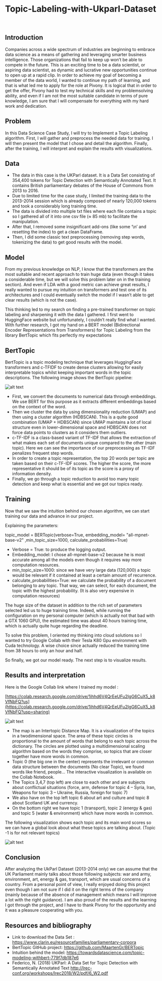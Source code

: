 # Topic-Labeling-with-Ukparl-Dataset

<br />

## Introduction

Companies across a wide spectrum of industries are beginning to embrace data science as a
means of gathering and leveraging smarter business intelligence. Those organizations that fail
to keep up won’t be able to compete in the future. This is an exciting time to be a data
scientist, or aspiring data scientist, as dynamic and lucrative new opportunities continue to
open up at a rapid clip.
In order to achieve my goal of becoming a member of the data world, I wanted to continue
my path of learning, and that is what led me to apply for the role at Pivony.
It is logical that in order to get the offer, Pivony had to test my technical skills and my problemsolving ability, and even if I am not the most suitable candidate in terms of pure knowledge,
I am sure that I will compensate for everything with my hard work and dedication.

## Problem

In this Data Science Case Study, I will try to Implement a Topic Labeling algorithm. First, I will
gather and preprocess the needed data for training. I will then present the model that I chose
and detail the algorithm. Finally, after the training, I will interpret and explain the results with
visualizations.

## Data

- The data in this case is the UKParl dataset. It is a Data Set consisting of 354,400 tokens
for Topic Detection with Semantically Annotated Text. It contains British
parliamentary debates of the House of Commons from 2013 to 2016.
- Due to limited time for the case study, I limited the training data to the 2013-2014
session which is already composed of nearly 120,000 tokens and took a considerably
long training time.
- The data is divided into multiple txt files where each file contains a topic so I gathered
all of it into one csv file (≈ 85 mb) to facilitate the manipulation.
- After that, I removed some insignificant add-ons (like some ‘\n’ and resetting the
index) to get a clean DataFrame.
- Then, I did some classic text preprocessing (removing step words, tokenizing the data)
to get good results with the model.

## Model

From my previous knowledge on NLP, I know that the transformers are the most suitable and
recent approach to train huge data (even though it takes a considerable time, but we will
solve this problem later on in the training section). And even if LDA with a good metric can
achieve great results, I really wanted to pursue my intuition on transformers and test one of
its architectures and I could eventually switch the model if I wasn’t able to get clear results
(which is not the case).

This thinking led to my search on finding a pre-trained transformer on topic labeling and
sharpening it with the data I gathered. I first went to HuggingFace website but unfortunately,
I couldn’t really find what I wanted. With further research, I got my hand on a BERT model
(Bidirectional Encoder Representations from Transformers) for Topic Labeling from the library
BertTopic which fits perfectly my expectations

## BertTopic

BertTopic is a topic modeling technique that leverages HuggingFace transformers and c-TFIDF to create dense clusters allowing for easily interpretable topics whilst keeping important
words in the topic descriptions.
The following image shows the BertTopic pipeline: 

![alt text](https://github.com/rasta-nitzsche/Topic-Labeling-with-Ukparl-Dataset/blob/main/BERTopic%20pipeline.JPG)

- First, we convert the documents to numerical data through embeddings. We use BERT
for this purpose as it extracts different embeddings based on the context of the word.
- Then we cluster the data by using dimensionality reduction (UMAP) and then using a
cluster algorithm (HDBSCAN). This is a quite good combination (UMAP + HDBSCAN)
since UMAP maintains a lot of local structure even in lower-dimensional space and
HDBSCAN does not force data points to clusters as it considers them outliers.
- c-TF-IDF is a class-based variant of TF-IDF that allows the extraction of what makes
each set of documents unique compared to the other (main topic). Here we can see
the importance of our preprocessing as TF-IDF penalizes frequent step words.
- In order to create a topic representation, the top 20 words per topic are taken based
on their c-TF-IDF scores. The higher the score, the more representative it should be of
its topic as the score is a proxy of information density.
- Finally, we go through a topic reduction to avoid too many topic detection and keep
what is essential and we got our topics ready.

## Training

Now that we saw the intuition behind our chosen algorithm, we can start training our data
and advance in our project.

Explaining the parameters:

topic_model = BERTopic(verbose=True, embedding_model= "all-mpnet-base-v2" ,min_topic_size=1000, calculate_probabilities=True)

- Verbose = True: to produce the logging output.
- Embedding_model: I chose all-mpnet-base-v2 because he is most accurate among all the models even though it requires way more computation resources.
- min_topic_size=1000: since we have very large data (120,000) a topic would be relevant if it contained at least a certain amount of recurrence.
- calculate_probabilities=True: we calculate the probability of a document belonging to any topic. That way, we can select, for each document, the topic with the highest probability. (It is also very expensive in computation resources)

The huge size of the dataset in addition to the rich set of parameters selected led us to huge
training time. Indeed, while running the configuration on my personal computer (which is
actually not that bad with a GTX 1060 GPU), the estimated time was about 40 hours training
time, which is actually quite huge regarding the deadline.

To solve this problem, I oriented my thinking into cloud solutions so I wanted to try Google
Collab with their Tesla K80 Gpu environment with Cuda technology. A wise choice since
actually reduced the training time from 38 hours to only an hour and half.

So finally, we got our model ready. The next step is to visualize results.

## Results and interpretation

Here is the Google Collab link where I trained my model :

[https://colab.research.google.com/drive/1ihhd6V4QrEeUFu2IgG6CuX5_k8VfNbFQ?us](https://colab.research.google.com/drive/1ihhd6V4QrEeUFu2IgG6CuX5_k8VfNbFQ?usp=sharing)

![alt text](https://github.com/rasta-nitzsche/Topic-Labeling-with-Ukparl-Dataset/blob/main/result1.JPG)

- The map is an Intertopic Distance Map. It is a visualization of the topics in a twodimensional space. The area of these topic circles is proportional to the amount of words that belong to each topic across the dictionary. The circles are plotted using a
multidimensional scaling algorithm based on the words they comprise, so topics that
are closer together have more words in common.
- Topic 0 (the big one in the center) represents the irrelevant or common data structure
between the documents (No clear Topic), we found words like friend, people… The
interactive visualization is available on the Collab Notebook.
- The Topics 3,4,7 (top left) are close to each other and are subjects about conflictual
situations (force, arm, defense for topic 4 – Syria, Iran, Weapons for topic 3 – Ukraine,
Russia, foreign for topic 7)
- We also have on the top left topic 6 about art and culture and topic 8 about Scotland
UK and currency.
- On the bottom right we have topic 1 (transport), topic 2 (energy & gas) and topic 5
(water & environment) which have more words in common.

The following visualization shows each topic and its main word scores so we can have a global
look about what these topics are talking about. (Topic -1 is for not relevant topics)

![alt text](https://github.com/rasta-nitzsche/Topic-Labeling-with-Ukparl-Dataset/blob/main/result2.JPG)


## Conclusion

After analyzing the UkParl Dataset (2013-2014 only) we can assume that the UK Parliament
mainly talks about those following subjects: war and army, environment, art, energy & gas,
transport, which are usual concerns of a country.
From a personal point of view, I really enjoyed doing this project even though I am not sure if
I did it on the right terms of the company (mainly because of the absence of management
which means I will improve a lot with the right guidance). I am also proud of the results and
the learning I got through the project, and I have to thank Pivony for the opportunity and it
was a pleasure cooperating with you.

## Resources and bibliography

- Link to download the Data Set : https://www.clarin.eu/resourcefamilies/parliamentary-corpora
- BertTopic GitHub project: https://github.com/MaartenGr/BERTopic
- Intuition behind the model: https://towardsdatascience.com/topic-modeling-withbert-779f7db187e6
- Federico, N. (2018) UKParl: A Data Set for Topic Detection with Semantically Annotated
Text http://lrec-conf.org/workshops/lrec2018/W2/pdf/6_W2.pdf
